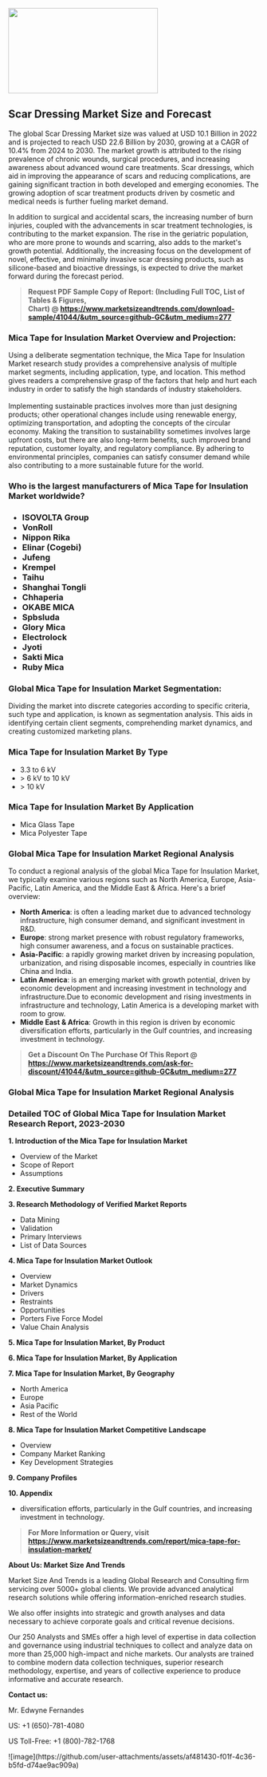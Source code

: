<p><img class="alignnone size-medium wp-image-20088" src="https://ffe5etoiles.com/wp-content/uploads/2024/12/MST1-300x171.png" alt="" width="300" height="171" /></p><h2>Scar Dressing Market Size and Forecast</h2><p>The global Scar Dressing Market size was valued at USD 10.1 Billion in 2022 and is projected to reach USD 22.6 Billion by 2030, growing at a CAGR of 10.4% from 2024 to 2030. The market growth is attributed to the rising prevalence of chronic wounds, surgical procedures, and increasing awareness about advanced wound care treatments. Scar dressings, which aid in improving the appearance of scars and reducing complications, are gaining significant traction in both developed and emerging economies. The growing adoption of scar treatment products driven by cosmetic and medical needs is further fueling market demand.</p><p>In addition to surgical and accidental scars, the increasing number of burn injuries, coupled with the advancements in scar treatment technologies, is contributing to the market expansion. The rise in the geriatric population, who are more prone to wounds and scarring, also adds to the market's growth potential. Additionally, the increasing focus on the development of novel, effective, and minimally invasive scar dressing products, such as silicone-based and bioactive dressings, is expected to drive the market forward during the forecast period.</p></p><blockquote id="" class=""><strong>Request PDF Sample Copy of Report: (Including Full TOC, List of Tables &amp; Figures, Chart)&nbsp;@&nbsp;<strong><a href="https://www.marketsizeandtrends.com/download-sample/41044/&utm_source=github-GC&utm_medium=277" target="_blank">https://www.marketsizeandtrends.com/download-sample/41044/&utm_source=github-GC&utm_medium=277</a></strong></strong></blockquote><h3 id="" class="">Mica Tape for Insulation Market&nbsp;Overview and Projection:</h3><p id="" class="">Using a deliberate segmentation technique, the Mica Tape for Insulation Market research study provides a comprehensive analysis of multiple market segments, including application, type, and location. This method gives readers a comprehensive grasp of the factors that help and hurt each industry in order to satisfy the high standards of industry stakeholders. <br /> <br />Implementing sustainable practices involves more than just designing products; other operational changes include using renewable energy, optimizing transportation, and adopting the concepts of the circular economy. Making the transition to sustainability sometimes involves large upfront costs, but there are also long-term benefits, such improved brand reputation, customer loyalty, and regulatory compliance. By adhering to environmental principles, companies can satisfy consumer demand while also contributing to a more sustainable future for the world.</p><h3 id="" class="">Who is the largest manufacturers of&nbsp;Mica Tape for Insulation Market worldwide?</h3><h3 class=""><p><ul><li>ISOVOLTA Group </li><li> VonRoll </li><li> Nippon Rika </li><li> Elinar (Cogebi) </li><li> Jufeng </li><li> Krempel </li><li> Taihu </li><li> Shanghai Tongli </li><li> Chhaperia </li><li> OKABE MICA </li><li> Spbsluda </li><li> Glory Mica </li><li> Electrolock </li><li> Jyoti </li><li> Sakti Mica </li><li> Ruby Mica</li></ul></p></h3><h3 id="" class="">Global&nbsp;Mica Tape for Insulation Market Segmentation:</h3><p id="" class="">Dividing the market into discrete categories according to specific criteria, such type and application, is known as segmentation analysis. This aids in identifying certain client segments, comprehending market dynamics, and creating customized marketing plans.</p><h3 id="" class="">Mica Tape for Insulation Market&nbsp;By Type</h3><p><p><ul><li>3.3 to 6 kV</li><li> > 6 kV to 10 kV</li><li> > 10 kV</p></li></ul></p></p><h3 id="" class="">Mica Tape for Insulation Market&nbsp;By Application</h3><p class=""><p><ul><li>Mica Glass Tape</li><li> Mica Polyester Tape</li></ul></p></p><h3 id="" class="">Global Mica Tape for Insulation Market Regional Analysis</h3><p id="" class="">To conduct a regional analysis of the global Mica Tape for Insulation Market, we typically examine various regions such as North America, Europe, Asia-Pacific, Latin America, and the Middle East &amp; Africa. Here's a brief overview:</p><ul><li><strong>North America</strong>: is often a leading market due to advanced technology infrastructure, high consumer demand, and significant investment in R&amp;D.</li><li><strong>Europe</strong>: strong market presence with robust regulatory frameworks, high consumer awareness, and a focus on sustainable practices.</li><li><strong>Asia-Pacific</strong>: a rapidly growing market driven by increasing population, urbanization, and rising disposable incomes, especially in countries like China and India.</li><li><strong>Latin America</strong>: is an emerging market with growth potential, driven by economic development and increasing investment in technology and infrastructure.Due to economic development and rising investments in infrastructure and technology, Latin America is a developing market with room to grow.</li><li><strong>Middle East &amp; Africa</strong>: Growth in this region is driven by economic diversification efforts, particularly in the Gulf countries, and increasing investment in technology.</li></ul><blockquote id="" class=""><strong>Get a Discount On The Purchase Of This Report @ <strong><a href="https://www.marketsizeandtrends.com/ask-for-discount/41044/&utm_source=github-GC&utm_medium=277" target="_blank">https://www.marketsizeandtrends.com/ask-for-discount/41044/&utm_source=github-GC&utm_medium=277</a></strong></strong></blockquote><h3 id="" class="">Global Mica Tape for Insulation Market Regional Analysis</h3><h3 id="" class="">Detailed TOC of Global Mica Tape for Insulation Market Research Report, 2023-2030</h3><p id="" class=""><strong>1. Introduction of the Mica Tape for Insulation Market</strong></p><ul><li>Overview of the Market</li><li>Scope of Report</li><li>Assumptions</li></ul><p id="" class=""><strong>2. Executive Summary</strong></p><p id="" class=""><strong>3. Research Methodology of Verified Market Reports</strong></p><ul><li>Data Mining</li><li>Validation</li><li>Primary Interviews</li><li>List of Data Sources</li></ul><p id="" class=""><strong>4. Mica Tape for Insulation Market Outlook</strong></p><ul><li>Overview</li><li>Market Dynamics</li><li>Drivers</li><li>Restraints</li><li>Opportunities</li><li>Porters Five Force Model</li><li>Value Chain Analysis</li></ul><p id="" class=""><strong>5. Mica Tape for Insulation Market, By Product</strong></p><p id="" class=""><strong>6. Mica Tape for Insulation Market, By Application</strong></p><p id="" class=""><strong>7. Mica Tape for Insulation Market, By Geography</strong></p><ul><li>North America</li><li>Europe</li><li>Asia Pacific</li><li>Rest of the World</li></ul><p id="" class=""><strong>8. Mica Tape for Insulation Market Competitive Landscape</strong></p><ul><li>Overview</li><li>Company Market Ranking</li><li>Key Development Strategies</li></ul><p id="" class=""><strong>9. Company Profiles</strong></p><p id="" class=""><strong>10. Appendix</strong></p><ul><li>diversification efforts, particularly in the Gulf countries, and increasing investment in technology.</li></ul><blockquote id="" class=""><strong>For More Information or Query, visit <strong><strong><a href="https://www.marketsizeandtrends.com/report/mica-tape-for-insulation-market/" target="_blank">https://www.marketsizeandtrends.com/report/mica-tape-for-insulation-market/</a></strong></strong></strong></blockquote><p id="" class=""><strong>About Us: Market Size And Trends</strong></p><p id="" class="">Market Size And Trends is a leading Global Research and Consulting firm servicing over 5000+ global clients. We provide advanced analytical research solutions while offering information-enriched research studies.</p><p id="" class="">We also offer insights into strategic and growth analyses and data necessary to achieve corporate goals and critical revenue decisions.</p><p id="" class="">Our 250 Analysts and SMEs offer a high level of expertise in data collection and governance using industrial techniques to collect and analyze data on more than 25,000 high-impact and niche markets. Our analysts are trained to combine modern data collection techniques, superior research methodology, expertise, and years of collective experience to produce informative and accurate research.</p><p id="" class=""><strong>Contact us:</strong></p><p id="" class="">Mr. Edwyne Fernandes</p><p id="" class="">US: +1 (650)-781-4080</p><p id="" class="">US Toll-Free: +1 (800)-782-1768</p>
![image](https://github.com/user-attachments/assets/af481430-f01f-4c36-b5fd-d74ae9ac909a)
